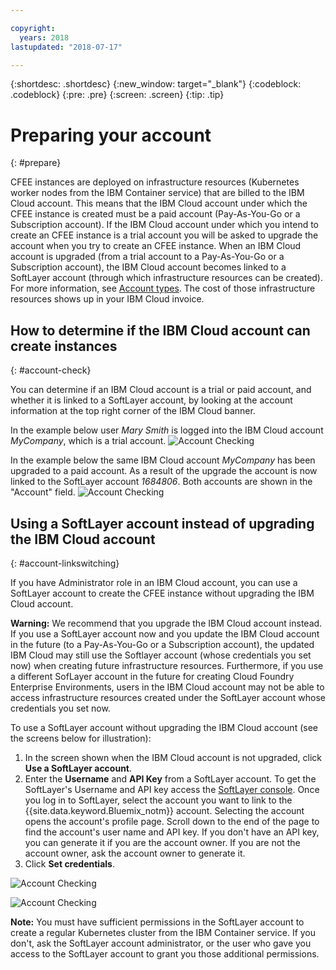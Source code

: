 ```yaml
---

copyright:
  years: 2018
lastupdated: "2018-07-17"

---
```


{:shortdesc: .shortdesc}
{:new_window: target="_blank"}
{:codeblock: .codeblock}
{:pre: .pre}
{:screen: .screen}
{:tip: .tip}

# Preparing your account
{: #prepare}

CFEE instances are deployed on infrastructure resources (Kubernetes worker nodes from the IBM Container service) that are billed to the IBM Cloud account. This means that the IBM Cloud account under which the CFEE instance is created must be a paid account (Pay-As-You-Go or a Subscription account).  If the IBM Cloud account under which you intend to create an CFEE instance is a trial  account you will be asked to upgrade the account when you try to create an CFEE instance.  When an IBM Cloud account is upgraded (from a trial account to a Pay-As-You-Go or a Subscription account), the IBM Cloud account becomes linked to a SoftLayer account (through which infrastructure resources can be created). For more information, see [Account types](https://cloud.ibm.com/docs/account/index.html#accounts). The cost of those infrastructure resources shows up in your IBM Cloud invoice.

## How to determine if the IBM Cloud account can create instances
{: #account-check}

You can determine if an IBM Cloud account is a trial or paid account, and whether it is linked to a SoftLayer account, by looking at the account information at the top right corner of the IBM Cloud banner.  

In the example below user _Mary Smith_ is logged into the IBM Cloud account _MyCompany_, which is a trial account.
![Account Checking](img/AccountExample_1.png  "Screen cap that shows an IBM Cloud account not linked to SofLayer account")

In the example below the same IBM Cloud account _MyCompany_ has been upgraded to a paid account.  As a result of the upgrade the account is now linked to the SoftLayer account _1684806_.  Both accounts are shown in the "Account" field.
![Account Checking](img/AccountExample_2.png  "Screen cap that shows an IBM Cloud account linked to  a SofLayer account")

## Using a SoftLayer account instead of upgrading the IBM Cloud account
{: #account-linkswitching}

If you have Administrator role in an IBM Cloud account, you can use a SoftLayer account to create the CFEE instance without upgrading the IBM Cloud account. 

**Warning:** We recommend that you upgrade the IBM Cloud account instead. If you use a SoftLayer account now and you update the IBM Cloud account in the future (to a Pay-As-You-Go or a Subscription account), the updated IBM Cloud may still use the Softlayer account (whose credentials you set now) when creating future infrastructure resources. Furthermore, if you use a different SofLayer account in the future for creating Cloud Foundry Enterprise Environments, users in the IBM Cloud account may not be able to access infrastructure resources created under the SoftLayer account whose credentials you set now. 

To use a SoftLayer account without upgrading the IBM Cloud account (see the screens below for illustration):
1. In the screen shown when the IBM Cloud account is not upgraded, click **Use a SoftLayer account**.
2. Enter the **Username** and **API Key** from a SoftLayer account. To get the SoftLayer's Username and API key access the [SoftLayer console](https://control.softlayer.com). Once you log in to SoftLayer, select the account you want to link to the {{site.data.keyword.Bluemix_notm}} account. Selecting the account opens the account's profile page. Scroll down to the end of the page to find the account's user name and API key. If you don't have an API key, you can generate it if you are the account owner. If you are not the account owner, ask the account owner to generate it.
3. Click **Set credentials**.

![Account Checking](img/UpgradeAccountPage_1.png  "Screen cap that highlights the hyperlinklink to use a SoftLayer account to create an CFEE instance")

![Account Checking](img/UpgradeAccountPage_2.png  "Screen cap that shows the parameters for using a SofLayer account to create an CFEE instance")

**Note:** You must have sufficient permissions in the SoftLayer account to create a regular Kubernetes cluster from the IBM Container service. If you don't, ask the SoftLayer account administrator, or the user who gave you access to the SoftLayer account to grant you those additional permissions.
